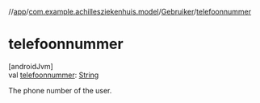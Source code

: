 //[app](../../../index.md)/[com.example.achillesziekenhuis.model](../index.md)/[Gebruiker](index.md)/[telefoonnummer](telefoonnummer.md)

# telefoonnummer

[androidJvm]\
val [telefoonnummer](telefoonnummer.md): [String](https://kotlinlang.org/api/latest/jvm/stdlib/kotlin/-string/index.html)

The phone number of the user.
